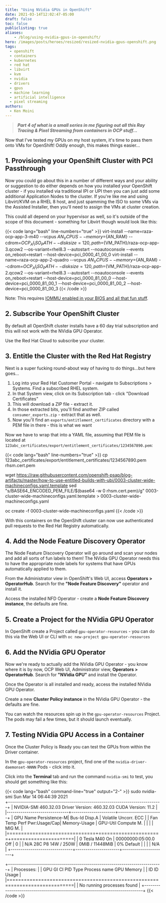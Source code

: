 ```yaml
---
title: "Using NVidia GPUs in OpenShift"
date: 2021-03-14T12:02:47-05:00
draft: false
toc: false
publiclisting: true
aliases:
    - /blog/using-nvidia-gpus-in-openshift/
hero: /images/posts/heroes/resized/resized-nvidia-gpus-openshift.png
tags:
  - openshift
  - containers
  - kubernetes
  - red hat
  - libvirt
  - kvm
  - nvidia
  - drivers
  - gpus
  - machine learning
  - artificial intelligence
  - pixel streaming
authors:
  - Ken Moini
---
```


> ***Part 4 of what is a small series in me figuring out all this Ray Tracing & Pixel Streaming from containers in OCP stuff...***

Now that I've tested my GPUs on my host system, it's time to pass them onto VMs for OpenShift!  Oddly enough, this makes things easier...

## 1. Provisioning your OpenShift Cluster with PCI Passthrough

Now you could go about this in a number of different ways and your ability or suggestion to do either depends on how you installed your OpenShift cluster - if you installed via traditional IPI or UPI then you can just add some additional Application Nodes to the cluster.  If you're like me and using Libvirt/KVM on a RHEL 8 host, and just spamming the ISO to some VMs via the Assisted Installer, then you'll need to assign the VMs at cluster creation.

This could all depend on your hypervisor as well, so it's outside of the scope of this document - something for Libvirt though would look like this:

{{< code lang="bash" line-numbers="true" >}}
virt-install --name=raza-ocp-app-3-m40 --vcpus ${AN_VCPUS} --memory=${AN_RAM} --cdrom=${OCP_AI_ISO_PATH} --disk size=120,path=${VM_PATH}/raza-ocp-app-3.qcow2 --os-variant=rhel8.3 --autostart --noautoconsole --events on_reboot=restart --host-device=pci_0000_41_00_0
virt-install --name=raza-ocp-app-2-quadro --vcpus ${AN_VCPUS} --memory=${AN_RAM} --cdrom=${OCP_AI_ISO_PATH} --disk size=120,path=${VM_PATH}/raza-ocp-app-2.qcow2 --os-variant=rhel8.3 --autostart --noautoconsole --events on_reboot=restart --host-device=pci_0000_81_00_0 --host-device=pci_0000_81_00_1 --host-device=pci_0000_81_00_2 --host-device=pci_0000_81_00_3
{{< /code >}}

Note: This requires [IOMMU enabled in your BIOS and all that fun stuff](https://kenmoini.com/blog/pci-passthrough-with-libvirt/).

## 2. Subscribe Your OpenShift Cluster

By default all OpenShift cluster installs have a 60 day trial subscription and this will not work with the NVidia GPU Operator.

Use the Red Hat Cloud to subscribe your cluster.

## 3. Entitle the Cluster with the Red Hat Registry

Next is a super fucking round-about way of having to do things...but here goes...

1. Log into your Red Hat Customer Portal - navigate to Subscriptions > Systems.  Find a subscribed RHEL system.
2. In that System view, click on its Subscription tab - click "Download Certificates"
3. This will download a ZIP file - extract it.
4. In those extracted bits, you'll find another ZIP called `consumer_exports.zip` - extract that as well.
5. Now you'll find an `exports/entitlement_certificates` directory with a PEM file in there - this is what we want

Now we have to wrap that into a YAML file, assuming that PEM file is located at `123abc_certificates/export/entitlement_certificates/1234567890.pem`:

{{< code lang="bash" line-numbers="true" >}}
cp 123abc_certificates/export/entitlement_certificates/1234567890.pem rhsm.cert.pem

wget https://raw.githubusercontent.com/openshift-psap/blog-artifacts/master/how-to-use-entitled-builds-with-ubi/0003-cluster-wide-machineconfigs.yaml.template
sed  "s/BASE64_ENCODED_PEM_FILE/$(base64 -w 0 rhsm.cert.pem)/g" 0003-cluster-wide-machineconfigs.yaml.template > 0003-cluster-wide-machineconfigs.yaml

oc create -f 0003-cluster-wide-machineconfigs.yaml
{{< /code >}}

With this containers on the OpenShift cluster can now use authenticated pull requests to the Red Hat Registry automatically.

## 4. Add the Node Feature Discovery Operator

The Node Feature Discovery Operator will go around and scan your nodes and add all sorts of fun labels to them!  The NVidia GPU Operator needs this to have the appropriate node labels for systems that have GPUs automatically applied to them.

From the Administrator view in OpenShift's Web UI, access **Operators > OperatorHub**.  Search for the **"Node Feature Discovery"** operator and install it.

Access the installed NFD Operator - create a **Node Feature Discovery instance**, the defaults are fine.

## 5. Create a Project for the NVidia GPU Operator

In OpenShift create a Project called `gpu-operator-resources` - you can do this via the Web UI or CLI with `oc new-project gpu-operator-resources`

## 6. Add the NVidia GPU Operator

Now we're ready to actually add the NVidia GPU Operator - you know where it is by now, OCP Web UI, Administrator view, **Operators > OperatorHub**.  Search for **"NVidia GPU"** and install the Operator.

Once the Operator is all installed and ready, access the installed NVidia GPU Operator.

Create a new **Cluster Policy instance** in the NVidia GPU Operator - the defaults are fine.

You can watch the resources spin up in the `gpu-operator-resources` Project.  The pods may fail a few times, but it should launch eventually.

## 7. Testing NVidia GPU Access in a Container

Once the Cluster Policy is Ready you can test the GPUs from within the Driver container.

In the `gpu-operator-resources` project, find one of the `nvidia-driver-daemonset-NNNN` Pods - click into it.

Click into the **Terminal** tab and run the command `nvidia-smi` to test, you should get something like this:

{{< code lang="bash" command-line="true" output="2-" >}}
sudo nvidia-smi 
Sun Mar 14 06:44:39 2021       
+-----------------------------------------------------------------------------+
| NVIDIA-SMI 460.32.03    Driver Version: 460.32.03    CUDA Version: 11.2     |
|-------------------------------+----------------------+----------------------+
| GPU  Name        Persistence-M| Bus-Id        Disp.A | Volatile Uncorr. ECC |
| Fan  Temp  Perf  Pwr:Usage/Cap|         Memory-Usage | GPU-Util  Compute M. |
|                               |                      |               MIG M. |
|===============================+======================+======================|
|   0  Tesla M40           On   | 00000000:05:00.0 Off |                    0 |
| N/A   28C    P8    14W / 250W |      0MiB / 11448MiB |      0%      Default |
|                               |                      |                  N/A |
+-------------------------------+----------------------+----------------------+
                                                                               
+-----------------------------------------------------------------------------+
| Processes:                                                                  |
|  GPU   GI   CI        PID   Type   Process name                  GPU Memory |
|        ID   ID                                                   Usage      |
|=============================================================================|
|  No running processes found                                                 |
+-----------------------------------------------------------------------------+
{{< /code >}}